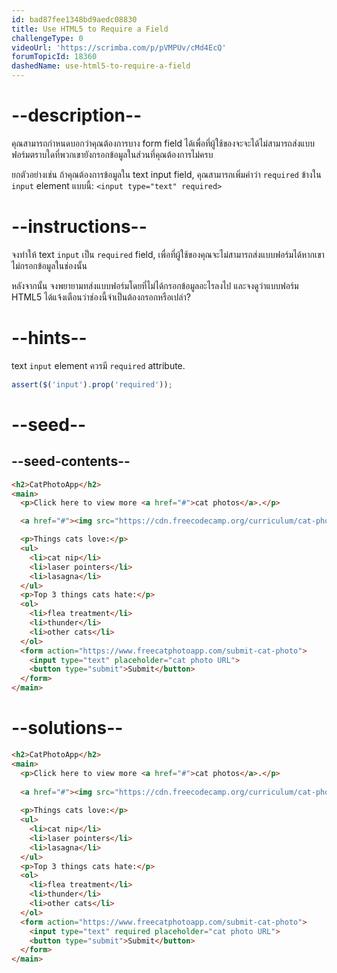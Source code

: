 ```yaml
---
id: bad87fee1348bd9aedc08830
title: Use HTML5 to Require a Field
challengeType: 0
videoUrl: 'https://scrimba.com/p/pVMPUv/cMd4EcQ'
forumTopicId: 18360
dashedName: use-html5-to-require-a-field
---
```


# --description--

คุณสามารถกำหนดบอกว่าคุณต้องการบาง form field ได้เพื่อที่ผู้ใช้ของจะจะได้ไม่สามารถส่งแบบฟอร์มตราบใดที่พวกเขายังกรอกข้อมูลในส่วนที่คุณต้องการไม่ครบ 

ยกตัวอย่างเช่น ถ้าคุณต้องการข้อมูลใน text input field, คุณสามารถเพิ่มคำว่า `required` ข้างใน `input` element แบบนี้: `<input type="text" required>`

# --instructions--

จงทำให้ text `input` เป็น `required` field, เพื่อที่ผู้ใช้ของคุณจะไม่สามารถส่งแบบฟอร์มได้หากเขาไม่กรอกข้อมูลในช่องนั้น

หลังจากนั้น จงพยายามทส่งแบบฟอร์มโดยที่ไม่ได้กรอกข้อมูลอะไรลงไป และจงดูว่าแบบฟอร์ม HTML5 ได้แจ้งเตือนว่าช่องนี้จำเป็นต้องกรอกหรือเปล่า?

# --hints--

text `input` element ควรมี  `required` attribute.

```js
assert($('input').prop('required'));
```

# --seed--

## --seed-contents--

```html
<h2>CatPhotoApp</h2>
<main>
  <p>Click here to view more <a href="#">cat photos</a>.</p>

  <a href="#"><img src="https://cdn.freecodecamp.org/curriculum/cat-photo-app/relaxing-cat.jpg" alt="A cute orange cat lying on its back."></a>

  <p>Things cats love:</p>
  <ul>
    <li>cat nip</li>
    <li>laser pointers</li>
    <li>lasagna</li>
  </ul>
  <p>Top 3 things cats hate:</p>
  <ol>
    <li>flea treatment</li>
    <li>thunder</li>
    <li>other cats</li>
  </ol>
  <form action="https://www.freecatphotoapp.com/submit-cat-photo">
    <input type="text" placeholder="cat photo URL">
    <button type="submit">Submit</button>
  </form>
</main>
```

# --solutions--

```html
<h2>CatPhotoApp</h2>
<main>
  <p>Click here to view more <a href="#">cat photos</a>.</p>
  
  <a href="#"><img src="https://cdn.freecodecamp.org/curriculum/cat-photo-app/relaxing-cat.jpg" alt="A cute orange cat lying on its back."></a>
  
  <p>Things cats love:</p>
  <ul>
    <li>cat nip</li>
    <li>laser pointers</li>
    <li>lasagna</li>
  </ul>
  <p>Top 3 things cats hate:</p>
  <ol>
    <li>flea treatment</li>
    <li>thunder</li>
    <li>other cats</li>
  </ol>
  <form action="https://www.freecatphotoapp.com/submit-cat-photo">
    <input type="text" required placeholder="cat photo URL">
    <button type="submit">Submit</button>
  </form>
</main>
```
